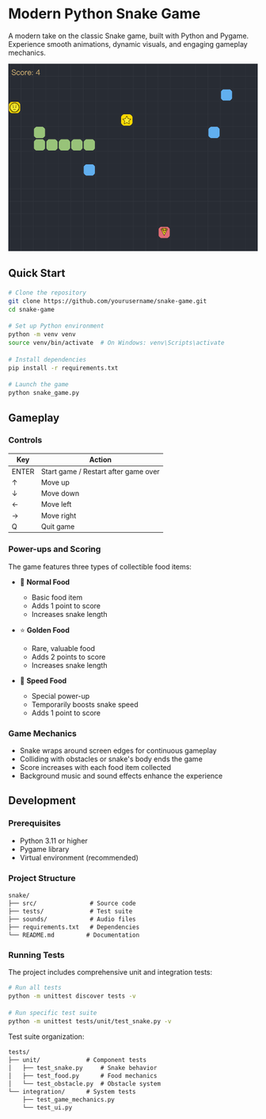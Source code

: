 # Modern Python Snake Game

A modern take on the classic Snake game, built with Python and Pygame. Experience smooth animations, dynamic visuals, and engaging gameplay mechanics.

![Snake Game Screenshot](docs/screenshot.png)

## Quick Start

```bash
# Clone the repository
git clone https://github.com/yourusername/snake-game.git
cd snake-game

# Set up Python environment
python -m venv venv
source venv/bin/activate  # On Windows: venv\Scripts\activate

# Install dependencies
pip install -r requirements.txt

# Launch the game
python snake_game.py
```

## Gameplay

### Controls
| Key | Action |
|-----|--------|
| ENTER | Start game / Restart after game over |
| ↑ | Move up |
| ↓ | Move down |
| ← | Move left |
| → | Move right |
| Q | Quit game |

### Power-ups and Scoring
The game features three types of collectible food items:

- 🍎 **Normal Food**
  - Basic food item
  - Adds 1 point to score
  - Increases snake length

- ⭐ **Golden Food**
  - Rare, valuable food
  - Adds 2 points to score
  - Increases snake length

- 🚀 **Speed Food**
  - Special power-up
  - Temporarily boosts snake speed
  - Adds 1 point to score

### Game Mechanics
- Snake wraps around screen edges for continuous gameplay
- Colliding with obstacles or snake's body ends the game
- Score increases with each food item collected
- Background music and sound effects enhance the experience

## Development

### Prerequisites
- Python 3.11 or higher
- Pygame library
- Virtual environment (recommended)

### Project Structure
```
snake/
├── src/               # Source code
├── tests/             # Test suite
├── sounds/            # Audio files
├── requirements.txt   # Dependencies
└── README.md         # Documentation
```

### Running Tests
The project includes comprehensive unit and integration tests:

```bash
# Run all tests
python -m unittest discover tests -v

# Run specific test suite
python -m unittest tests/unit/test_snake.py -v
```

Test suite organization:
```
tests/
├── unit/             # Component tests
│   ├── test_snake.py     # Snake behavior
│   ├── test_food.py      # Food mechanics
│   └── test_obstacle.py  # Obstacle system
└── integration/      # System tests
    ├── test_game_mechanics.py
    └── test_ui.py
```
